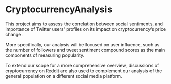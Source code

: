 # CryptocurrencyAnalysis

<p>This project aims to assess the correlation between social sentiments, and importance of Twitter users’ profiles on its impact on cryptocurrency’s price change.</p>
								<p>More specifically, our analysis will be focused on user influence, such as the number of followers and tweet sentiment compound scores as the main components 
									of measuring popularity.</p>
								<p>To extend our scope for a more comprehensive overview, discussions of cryptocurrency on Reddit are also used to complement our 
									analysis of the general population on a different social media platform.</p>
